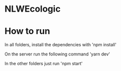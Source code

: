 # NLWEcologic

# How to run
In all folders, install the dependencies with 'npm install'

On the server run the following command 'yarn dev'

In the other folders just run 'npm start'
